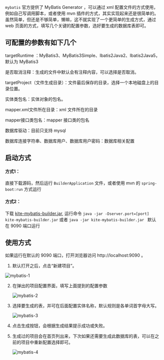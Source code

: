 `mybatis` 官方提供了 MyBatis Generator ，可以通过 xml 配置文件的方式使用，例如自己写调用脚本，或者使用 mvn 插件的方式，其实实现起来还是很简单的。虽然简单，但还是不够简单，懒嘛，这不就实现了一个更简单的生成方式，通过 web 页面的方式，填写几个关键的配置参数，选好要生成的数据库表即可。

## 可配置的参数有如下几个

targetRuntime ：MyBatis3、MyBatis3Simple、Ibatis2Java2、Ibatis2Java5，默认为 MyBatis3 

是否取消注释：生成的文件中默认会有注释内容，可以选择是否取消。

targetProject（文件生成目录）：文件最后保存的目录，选择一个本地磁盘上的目录位置。

实体类包名：实体对象的包名。

mapper.xml文件所在目录：xml 文件所在的目录

mapper接口类包名：mapper 接口类的包名

数据库驱动：目前只支持 mysql

数据库连接字符串、数据库用户、数据库用户密码：数据库相关配置

## 启动方式

#### 方式1：

直接下载源码，然后运行 `BuilderApplication` 文件，或者使用 mvn 的 `spring-boot:run` 方式运行

#### 方式2：

下载  [kite-mybatis-builder.jar](https://github.com/huzhicheng/kite-mybatis-builder/releases/download/v1.0/kite-mybats-builder.jar), 运行命令 `java -jar -Dserver.port=[port] kite-mybatis-builder.jar` 或者 `java -jar kite-mybatis-builder.jar ` 默认在 9090 端口运行



## 使用方式

如果运行在默认的 9090 端口，打开浏览器访问 http://localhost:9090 。

1. 默认打开之后，点击“新建项目”。

![mybatis-1](http://hexo.moonkite.cn/mybatis/mybatis-1.png)

2. 在弹出的项目配置界面，填写上面提到的配置参数

   ![mybatis-2](http://hexo.moonkite.cn/mybatis/mybatis-2.png)

3. 选择要生成的表，并可在后面配置实体名称，默认规则是各单词首字母大写。

   ![mybatis-3](http://hexo.moonkite.cn/mybatis/mybatis-3.png)

4. 点击生成按钮，会根据生成结果提示成功或失败。

5. 生成过的项目会在首页列出来，下次如果还需要生成此数据库的表，可以在之前的项目中重新配置选择即可。

   ![mybatis-4](http://hexo.moonkite.cn/mybatis/mybatis-4.png)

   
